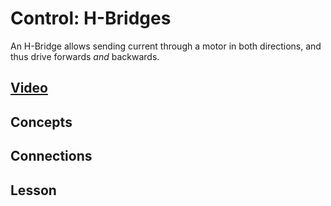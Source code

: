 # Control: H-Bridges
An H-Bridge allows sending current through a motor in both directions, and thus drive forwards *and* backwards.

## [Video](https://vimeo.com/1034209519)

## Concepts

## Connections

## Lesson